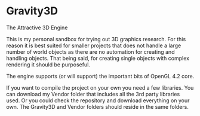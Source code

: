 Gravity3D
=========
The Attractive 3D Engine


This is my personal sandbox for trying out 3D graphics research. For this reason
it is best suited for smaller projects that does not handle a large number of
world objects as there are no automation for creating and handling objects.
That being said, for creating single objects with complex rendering it should
be purposeful.

The engine supports (or will support) the important bits of OpenGL 4.2 core.

If you want to compile the project on your own you need a few libraries.
You can download my Vendor folder that includes all the 3rd party libraries
used. Or you could check the repository and download everything on your own.
The Gravity3D and Vendor folders should reside in the same folders.